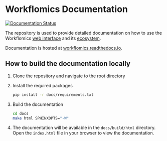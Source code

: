 # Workflomics Documentation

[![Documentation Status](https://readthedocs.org/projects/workflomics/badge/?version=latest)](https://workflomics.readthedocs.io/en/latest/?badge=latest)

The repository is used to provide detailed documentation on how to use the Workflomics [web interface](https://github.com/Workflomics/workflomics-frontend) and its [ecosystem](https://github.com/Workflomics).

Documentation is hosted at [workflomics.readthedocs.io](https://workflomics.readthedocs.io/).


## How to build the documentation locally

1. Clone the repository and navigate to the root directory

2. Install the required packages

    ```bash
    pip install -r docs/requirements.txt
    ```

3. Build the documentation

    ```bash
    cd docs
    make html SPHINXOPTS="-W"
    ```

4. The documentation will be available in the `docs/build/html` directory. Open the `index.html` file in your browser to view the documentation.
